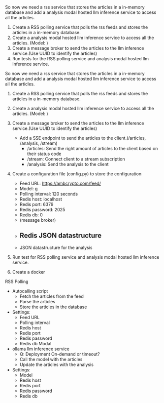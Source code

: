 So now we need a rss service that stores the articles in a in-memory database and add a analysis modal hosted llm inference service to access all the articles.

1. Create a RSS polling service that polls the rss feeds and stores the articles in a in-memory database.
2. Create a analysis modal hosted llm inference service to access all the articles. (Model: )
3. Create a message broker to send the articles to the llm inference service.(Use UUID to identify the articles)
4. Run tests for the RSS polling service and analysis modal hosted llm inference service.


So now we need a rss service that stores the articles in a in-memory database and add a analysis modal hosted llm inference service to access all the articles.

1. Create a RSS polling service that polls the rss feeds and stores the articles in a in-memory database.
2. Create a analysis modal hosted llm inference service to access all the articles. (Model: )
3. Create a message broker to send the articles to the llm inference service.(Use UUID to identify the articles)
    - Add a SSE endpoint to send the articles to the client.(/articles, /analysis, /stream)
        - /articles: Send the right amount of articles to the client based on their status code
        - /stream: Connect client to a stream subscription
        - /analysis: Send the analysis to the client
4. Create a configuration file (config.py) to store the configuration
    - Feed URL: https://ambcrypto.com/feed/
    - Model: g
    - Polling interval: 120 seconds
    - Redis host: localhost
    - Redis port: 6379
    - Redis password: 2025
    - Redis db: 0
    - (message broker)
    - Redis JSON datastructure
        - 
    - JSON datastructure for the analysis
5. Run test for RSS polling service and analysis modal hosted llm inference service.

6. Create a docker


RSS Polling
- Autocalling script
    - Fetch the articles from the feed
    - Parse the articles
    - Store the articles in the database
- Settings:
    - Feed URL
    - Polling interval
    - Redis host
    - Redis port
    - Redis password
    - Redis db
Modal
- ollama llm inference service
    - Q: Deployment On-demand or timeout?
    - Call the model with the articles
    - Update the articles with the analysis
- Settings:
    - Model
    - Redis host
    - Redis port
    - Redis password
    - Redis db
